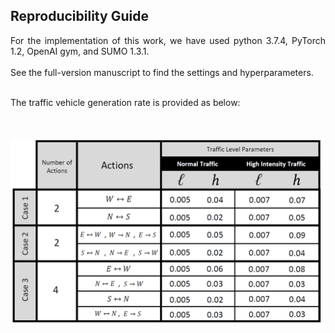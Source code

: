 ## Reproducibility Guide ##

<div align="justify"> For the implementation of this work, we have used python 3.7.4, PyTorch 1.2, OpenAI gym, and SUMO 1.3.1. </div> <br>
See the full-version manuscript to find the settings and hyperparameters. <br> <br>

The traffic vehicle generation rate is provided as below: <br> <br>

&emsp; <img src=table.PNG width="500" height="300" />
